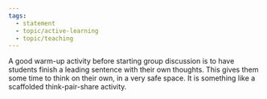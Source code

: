 ```yaml
---
tags:
  - statement
  - topic/active-learning
  - topic/teaching
---
```

A good warm-up activity before starting group discussion is to have students finish a leading sentence with their own thoughts. This gives them some time to think on their own, in a very safe space. It is something like a scaffolded think-pair-share activity.